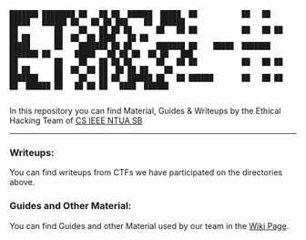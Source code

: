 ```
███████ ████████ ██   ██ ██  ██████  █████  ██           ██   ██  █████   ██████ ██   ██ ██ ███    ██  ██████  
██         ██    ██   ██ ██ ██      ██   ██ ██           ██   ██ ██   ██ ██      ██  ██  ██ ████   ██ ██       
█████      ██    ███████ ██ ██      ███████ ██    █████  ███████ ███████ ██      █████   ██ ██ ██  ██ ██   ███ 
██         ██    ██   ██ ██ ██      ██   ██ ██           ██   ██ ██   ██ ██      ██  ██  ██ ██  ██ ██ ██    ██ 
███████    ██    ██   ██ ██  ██████ ██   ██ ██████       ██   ██ ██   ██  ██████ ██   ██ ██ ██   ████  ██████  


```
In this repository you can find Material, Guides & Writeups by the Ethical Hacking Team of [CS IEEE NTUA SB](https://ieee.ntua.gr/en/chapter/computer-society)

---


### Writeups:
You can find writeups from CTFs we have participated on the directories above.

### Guides and Other Material:
You can find Guides and other Material used by our team in the [Wiki Page](https://github.com/CS-IEEE-SB-NTUA/Ethical-Hacking/wiki).
